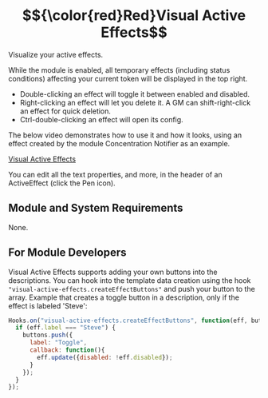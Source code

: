 # $${\color{red}Red}Visual Active Effects$$
Visualize your active effects.

While the module is enabled, all temporary effects (including status conditions) affecting your current token will be displayed in the top right.
* Double-clicking an effect will toggle it between enabled and disabled.
* Right-clicking an effect will let you delete it. A GM can shift-right-click an effect for quick deletion.
* Ctrl-double-clicking an effect will open its config.

The below video demonstrates how to use it and how it looks, using an effect created by the module Concentration Notifier as an example.

[Visual Active Effects](https://i.imgur.com/Qs8elyp.mp4)

You can edit all the text properties, and more, in the header of an ActiveEffect (click the Pen icon).

## Module and System Requirements
None.

## For Module Developers
Visual Active Effects supports adding your own buttons into the descriptions. You can hook into the template data creation using the hook `"visual-active-effects.createEffectButtons"` and push your button to the array. Example that creates a toggle button in a description, only if the effect is labeled 'Steve':
```js
Hooks.on("visual-active-effects.createEffectButtons", function(eff, buttons){
  if (eff.label === "Steve") {
    buttons.push({
      label: "Toggle",
      callback: function(){
        eff.update({disabled: !eff.disabled});
      }
    });
  }
});
```
